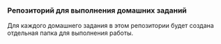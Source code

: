### Репозиторий для выполнения домашних заданий
Для каждого домашнего задания в этом репозитории будет создана отдельная папка для выполнения работы.
